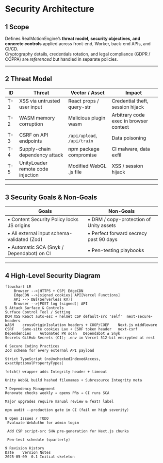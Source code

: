  # Security Architecture

## 1  Scope
Defines RealMotionEngine’s **threat model, security objectives, and concrete controls** applied across front-end, Worker, back-end APIs, and CI/CD.  
Cryptography details, credentials rotation, and legal compliance (GDPR / COPPA) are *referenced* but handled in separate policies.

---

## 2  Threat Model
| ID | Threat                             | Vector / Asset           | Impact        |
|----|------------------------------------|--------------------------|---------------|
| T-1| XSS via untrusted user input       | React props / query-str  | Credential theft, session hijack |
| T-2| WASM memory corruption             | Malicious plugin wasm    | Arbitrary code exec in browser context |
| T-3| CSRF on API endpoints              | `/api/upload`, `/api/train` | Data poisoning |
| T-4| Supply-chain dependency attack     | npm package compromise   | CI malware, data exfil |
| T-5| UnityLoader remote code injection  | Modified WebGL .js file  | XSS / session hijack |

---

## 3  Security Goals & Non-Goals
| Goals | Non-Goals |
| ----- | --------- |
| • Content Security Policy locks JS origins | • DRM / copy-protection of Unity assets |
| • All external input schema-validated (Zod) | • Perfect forward secrecy past 90 days |
| • Automatic SCA (Snyk / Dependabot) on CI  | • Pen-testing playbooks |

---

## 4  High-Level Security Diagram
```mermaid
flowchart LR
    Browser -->|HTTPS + CSP| EdgeCDN
    EdgeCDN -->|signed cookies| API[Vercel Functions]
    API --> DB[(Serverless KV)]
    Browser -->|POST log (signed)| API
5 Attack Surface & Controls
Surface	Control	Tool / Setting
DOM XSS	React auto-esc + helmet CSP default-src 'self'	next-secure-headers
WASM	crossOriginIsolation headers + COOP/COEP	Next.js middleware
CSRF	Same-site cookies Lax + CSRF token header	next-csrf
Dependencies	Automated PR scan	Dependabot ± Snyk
Secrets	GitHub Secrets (CI); .env in Vercel	512-bit encrypted at rest

6 Secure Coding Practices
Zod schema for every external API payload

Strict TypeScript (noUncheckedIndexedAccess, exactOptionalPropertyTypes)

fetch() wrapper adds Integrity header + timeout

Unity WebGL build hashed filenames + Subresource Integrity meta

7 Dependency Management
Renovate checks weekly → opens PRs → CI runs SCA

Major upgrades require manual review & feat! label

npm audit --production gate in CI (fail on high severity)

8 Open Issues / TODO
 Evaluate WebAuthn for admin login

 Add CSP script-src SHA pre-generation for Next.js chunks

 Pen-test schedule (quarterly)

9 Revision History
Date	Version	Notes
2025-05-09	0.1	Initial skeleton
